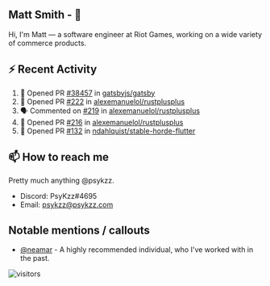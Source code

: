 <!--
[![PsyKzz's github stats](https://github-readme-stats.vercel.app/api?username=psykzz&show_icons=true)](https://github.com/anuraghazra/github-readme-stats)
-->

## Matt Smith - 👋
Hi, I'm Matt — a software engineer at Riot Games, working on a wide variety of commerce products.

## ⚡ Recent Activity

<!--START_SECTION:activity-->
1. 💪 Opened PR [#38457](https://github.com/gatsbyjs/gatsby/pull/38457) in [gatsbyjs/gatsby](https://github.com/gatsbyjs/gatsby)
2. 💪 Opened PR [#222](https://github.com/alexemanuelol/rustplusplus/pull/222) in [alexemanuelol/rustplusplus](https://github.com/alexemanuelol/rustplusplus)
3. 🗣 Commented on [#219](https://github.com/alexemanuelol/rustplusplus/issues/219) in [alexemanuelol/rustplusplus](https://github.com/alexemanuelol/rustplusplus)
4. 💪 Opened PR [#216](https://github.com/alexemanuelol/rustplusplus/pull/216) in [alexemanuelol/rustplusplus](https://github.com/alexemanuelol/rustplusplus)
5. 💪 Opened PR [#132](https://github.com/ndahlquist/stable-horde-flutter/pull/132) in [ndahlquist/stable-horde-flutter](https://github.com/ndahlquist/stable-horde-flutter)
<!--END_SECTION:activity-->


## 📫 How to reach me

Pretty much anything @psykzz.

- Discord: PsyKzz#4695
- Email: psykzz@psykzz.com


## Notable mentions / callouts

 - [@neamar](https://github.com/neamar) - A highly recommended individual, who I've worked with in the past.


![visitors](https://visitor-badge.glitch.me/badge?page_id=psykzz/psykzz)


